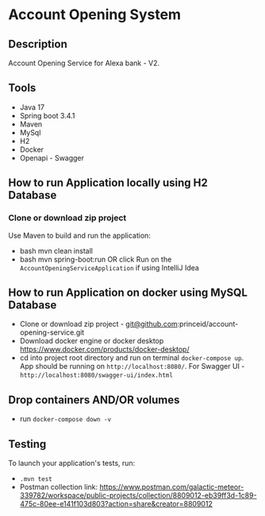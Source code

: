 # Account Opening System

## Description

Account Opening Service for Alexa bank - V2.

## Tools

- Java 17
- Spring boot 3.4.1
- Maven
- MySql
- H2
- Docker
- Openapi - Swagger

## How to run Application locally using H2 Database

### Clone or download zip project

Use Maven to build and run the application:

- bash mvn clean install
- bash mvn spring-boot:run OR click Run on the `AccountOpeningServiceApplication` if using IntelliJ Idea

## How to run Application on docker using MySQL Database

- Clone or download zip project - git@github.com:princeid/account-opening-service.git
- Download docker engine or docker desktop https://www.docker.com/products/docker-desktop/
- cd into project root directory and run on terminal ` docker-compose up `. App should be running on
  `http://localhost:8080/`. For Swagger UI - `http://localhost:8080/swagger-ui/index.html`

## Drop containers AND/OR volumes

- run `docker-compose down -v`

## Testing

To launch your application's tests, run:

- ` .mvn test `
- Postman collection
  link: https://www.postman.com/galactic-meteor-339782/workspace/public-projects/collection/8809012-eb39ff3d-1c89-475c-80ee-e141f103d803?action=share&creator=8809012
